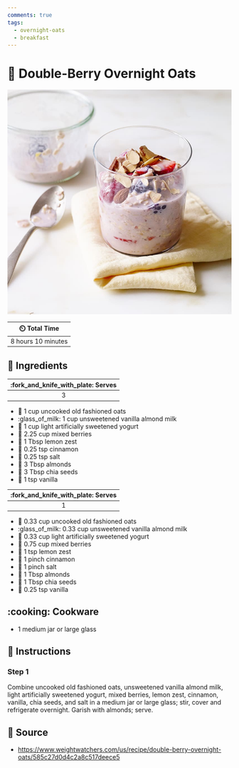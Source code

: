 ```yaml
---
comments: true
tags:
  - overnight-oats
  - breakfast
---
```

# :ear_of_rice: Double-Berry Overnight Oats

![Double-Berry Overnight Oats](../assets/images/double-berry-overnight-oats.jpg)

| :timer_clock: Total Time |
|:-----------------------: |
| 8 hours 10 minutes |

## :salt: Ingredients

| :fork_and_knife_with_plate: Serves |
|:----------------------------------:|
| 3 |

- :ear_of_rice: 1 cup uncooked old fashioned oats
- :glass_of_milk: 1 cup unsweetened vanilla almond milk
- :microbe: 1 cup light artificially sweetened yogurt
- :strawberry: 2.25 cup mixed berries
- :lemon: 1 Tbsp lemon zest
- :custard: 0.25 tsp cinnamon
- :salt: 0.25 tsp salt
- :chestnut: 3 Tbsp almonds
- :chestnut: 3 Tbsp chia seeds
- :icecream: 1 tsp vanilla 

| :fork_and_knife_with_plate: Serves |
|:----------------------------------:|
| 1 |

- :ear_of_rice: 0.33 cup uncooked old fashioned oats
- :glass_of_milk: 0.33 cup unsweetened vanilla almond milk
- :microbe: 0.33 cup light artificially sweetened yogurt
- :strawberry: 0.75 cup mixed berries
- :lemon: 1 tsp lemon zest
- :custard: 1 pinch cinnamon
- :salt: 1 pinch salt
- :chestnut: 1 Tbsp almonds
- :chestnut: 1 Tbsp chia seeds
- :icecream: 0.25 tsp vanilla 

## :cooking: Cookware

- 1 medium jar or large glass

## :pencil: Instructions

### Step 1

Combine uncooked old fashioned oats, unsweetened vanilla almond milk, light artificially sweetened yogurt, mixed
berries, lemon zest, cinnamon, vanilla, chia seeds, and salt in a medium jar or large glass; stir, cover and refrigerate overnight. Garish
with almonds; serve.

## :link: Source

- <https://www.weightwatchers.com/us/recipe/double-berry-overnight-oats/585c27d0d4c2a8c517deece5>
